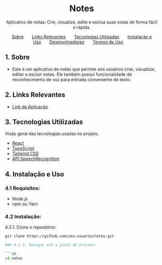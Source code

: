 <a name="tabela-de-conteúdos"></a>

<h1 align="center">
  Notes
</h1>

<p align="center">
  Aplicativo de notas: Crie, visualize, edite e exclua suas notas de forma fácil e rápida.
</p>

<p align="center">
  <a href="#sobre">Sobre</a>&nbsp;&nbsp;&nbsp;&nbsp;&nbsp;&nbsp;
  <a href="#links">Links Relevantes</a>&nbsp;&nbsp;&nbsp;&nbsp;&nbsp;&nbsp;
  <a href="#techs">Tecnologias Utilizadas</a>&nbsp;&nbsp;&nbsp;&nbsp;&nbsp;&nbsp;
  <a href="#install">Instalação e Uso</a>&nbsp;&nbsp;&nbsp;&nbsp;&nbsp;&nbsp;
  <a href="#devs">Desenvolvedores</a>&nbsp;&nbsp;&nbsp;&nbsp;&nbsp;&nbsp;
  <a href="#terms">Termos de Uso</a>&nbsp;&nbsp;&nbsp;&nbsp;&nbsp;&nbsp;
</p>


<a name="sobre"></a>

## 1. Sobre

- Este é um aplicativo de notas que permite aos usuários criar, visualizar, editar e excluir notas. Ele também possui funcionalidade de reconhecimento de voz para entrada conveniente de texto.

<a name="links"></a>

## 2. Links Relevantes

- [Link da Aplicação](https://notes-vert-nine.vercel.app)

<a name="techs"></a>

## 3. Tecnologias Utilizadas

Visão geral das tecnologias usadas no projeto.

- [React](https://reactjs.org)
- [TypeScript](https://www.typescriptlang.org/)
- [Tailwind CSS](https://tailwindcss.com)
- [API SpeechRecognition](https://developer.mozilla.org/en-US/docs/Web/API/SpeechRecognition)

<a name="install"></a>

## 4. Instalação e Uso

### 4.1 Requisitos:

- Node.js
- npm ou Yarn

### 4.2 Instalação:

4.2.1. Clone o repositório:

```sh
git clone https://github.com/seu-usuario/notes.git

### 4.2.2. Navegue até a pasta do projeto:

```sh
cd notes

